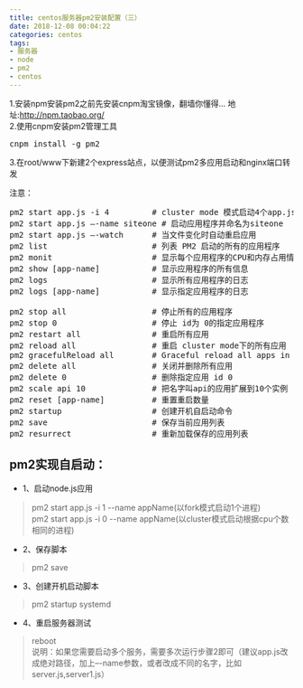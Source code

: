 ```yaml
---
title: centos服务器pm2安装配置（三）
date: 2018-12-08 00:04:22
categories: centos
tags: 
- 服务器
- node
- pm2
- centos
---
```


1.安装npm安装pm2之前先安装cnpm淘宝镜像，翻墙你懂得… 地址:http://npm.taobao.org/  
2.使用cnpm安装pm2管理工具  
<pre>
cnpm install -g pm2
</pre>
3.在root/www下新建2个express站点，以便测试pm2多应用启动和nginx端口转发  

注意：  
<pre>
pm2 start app.js -i 4         # cluster mode 模式启动4个app.js的应用实例
pm2 start app.js –-name siteone # 启动应用程序并命名为siteone
pm2 start app.js –-watch      # 当文件变化时自动重启应用
pm2 list                      # 列表 PM2 启动的所有的应用程序
pm2 monit                     # 显示每个应用程序的CPU和内存占用情况
pm2 show [app-name]           # 显示应用程序的所有信息
pm2 logs                      # 显示所有应用程序的日志
pm2 logs [app-name]           # 显示指定应用程序的日志

pm2 stop all                  # 停止所有的应用程序
pm2 stop 0                    # 停止 id为 0的指定应用程序
pm2 restart all               # 重启所有应用
pm2 reload all                # 重启 cluster mode下的所有应用
pm2 gracefulReload all        # Graceful reload all apps in cluster mode
pm2 delete all                # 关闭并删除所有应用
pm2 delete 0                  # 删除指定应用 id 0
pm2 scale api 10              # 把名字叫api的应用扩展到10个实例
pm2 reset [app-name]          # 重置重启数量
pm2 startup                   # 创建开机自启动命令
pm2 save                      # 保存当前应用列表
pm2 resurrect                 # 重新加载保存的应用列表
</pre>
## pm2实现自启动：
* 1、启动node.js应用
> pm2 start app.js -i 1 --name appName(以fork模式启动1个进程)  
> pm2 start app.js -i 0 --name appName(以cluster模式启动根据cpu个数相同的进程)
* 2、保存脚本
> pm2 save  
* 3、创建开机启动脚本
> pm2 startup systemd   
* 4、重启服务器测试
> reboot  
说明：如果您需要启动多个服务，需要多次运行步骤2即可（建议app.js改成绝对路径，加上–-name参数，或者改成不同的名字，比如server.js,server1.js）
